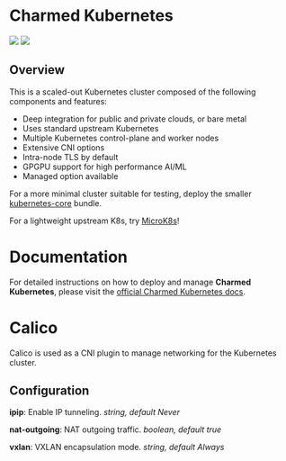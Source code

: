 
# Charmed Kubernetes

![](https://img.shields.io/badge/kubernetes-1.32-brightgreen.svg)
![](https://img.shields.io/badge/juju-3.1+-brightgreen.svg)


## Overview

This is a scaled-out Kubernetes cluster composed of the following components and features:

-   Deep integration for public and private clouds, or bare metal
-   Uses standard upstream Kubernetes
-   Multiple Kubernetes control-plane and worker nodes
-   Extensive CNI options
-   Intra-node TLS by default
-   GPGPU support for high performance AI/ML
-   Managed option available

For a more minimal cluster suitable for testing, deploy the smaller
[kubernetes-core](https://charmhub.io/kubernetes-core) bundle.

For a lightweight upstream K8s, try [MicroK8s](https://microk8s.io)!


# Documentation

For detailed instructions on how to deploy and manage **Charmed Kubernetes**, please visit the
[official Charmed Kubernetes docs](https://www.ubuntu.com/kubernetes/docs/).

# Calico

Calico is used as a CNI plugin to manage networking for the Kubernetes cluster.

## Configuration

**ipip**: Enable IP tunneling. *string, default Never*

**nat-outgoing**: NAT outgoing traffic. *boolean, default true*

**vxlan**: VXLAN encapsulation mode. *string, default Always*

